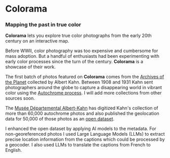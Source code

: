 # Colorama
### Mapping the past in true color

**Colorama** lets you explore true color photographs from the early 20th century on an interactive map.

Before WWII, color photography was too expensive and cumbersome for mass adoption. But a handful of enthusiasts had been experimenting with early color processes since the turn of the century. **Colorama** is a showcase of their work.

The first batch of photos featured on **Colorama** comes from the [Archives of the Planet](https://en.wikipedia.org/wiki/The_Archives_of_the_Planet) collected by [](https://en.wikipedia.org/wiki/Albert_Kahn_(banker))Albert Kahn. Between 1908 and 1931 Kahn sent photographers around the globe to capture a disappearing world in vibrant color using the [Autochrome process](https://en.wikipedia.org/wiki/Autochrome_Lumi%C3%A8re). I will add more collections from other sources soon.

The [Musée Départemental Albert-Kahn](https://albert-kahn.hauts-de-seine.fr/) has digitized Kahn's collection of more than 60,000 autochrome photos and also published the geolocation data for 50,000 of those photos as an [open dataset](https://opendata.hauts-de-seine.fr/explore/dataset/archives-de-la-planete/information/).

I enhanced the open dataset by applying AI models to the metadata. For non-georeferenced photos I used Large Language Models (LLMs) to extract precise location information from the captions which could be processed by a geocoder. I also used LLMs to translate the captions from French to English.